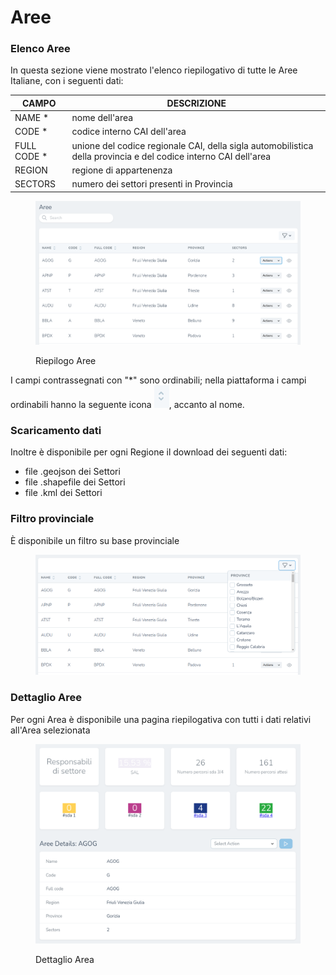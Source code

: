 # Aree

### Elenco Aree

In questa sezione viene mostrato l'elenco riepilogativo di tutte le Aree Italiane, con i seguenti dati:

| CAMPO        | DESCRIZIONE                                                                                                     |
| ------------ | --------------------------------------------------------------------------------------------------------------- |
| NAME \*      | nome dell'area                                                                                                  |
| CODE \*      | codice interno CAI dell'area                                                                                    |
| FULL CODE \* | unione del codice regionale CAI, della sigla automobilistica della provincia e del codice interno CAI dell'area |
| REGION       | regione di appartenenza                                                                                         |
| SECTORS      | numero dei settori presenti in Provincia                                                                        |

<figure><img src="../../../.gitbook/assets/image (38).png" alt=""><figcaption><p>Riepilogo Aree</p></figcaption></figure>

I campi contrassegnati con "\*" sono ordinabili; nella piattaforma i campi ordinabili hanno la seguente icona ![](<../../../.gitbook/assets/image (79).png>), accanto al nome.

### Scaricamento dati

Inoltre è disponibile per ogni Regione il download dei seguenti dati:

* file .geojson dei Settori&#x20;
* file .shapefile dei Settori
* file .kml dei Settori

### Filtro provinciale

È disponibile un filtro su base provinciale

<figure><img src="../../../.gitbook/assets/image (1) (1) (1).png" alt=""><figcaption></figcaption></figure>

### Dettaglio Aree

Per ogni Area è disponibile una pagina riepilogativa con tutti i dati relativi all'Area selezionata

<figure><img src="../../../.gitbook/assets/image (64).png" alt=""><figcaption><p>Dettaglio Area</p></figcaption></figure>
